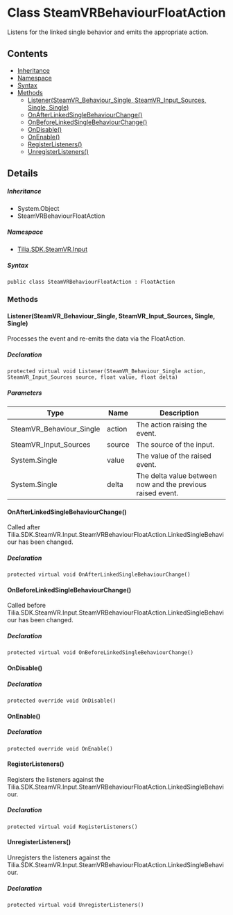 # Class SteamVRBehaviourFloatAction

Listens for the linked single behavior and emits the appropriate action.

## Contents

* [Inheritance]
* [Namespace]
* [Syntax]
* [Methods]
  * [Listener(SteamVR\_Behaviour\_Single, SteamVR\_Input\_Sources, Single, Single)]
  * [OnAfterLinkedSingleBehaviourChange()]
  * [OnBeforeLinkedSingleBehaviourChange()]
  * [OnDisable()]
  * [OnEnable()]
  * [RegisterListeners()]
  * [UnregisterListeners()]

## Details

##### Inheritance

* System.Object
* SteamVRBehaviourFloatAction

##### Namespace

* [Tilia.SDK.SteamVR.Input]

##### Syntax

```
public class SteamVRBehaviourFloatAction : FloatAction
```

### Methods

#### Listener(SteamVR\_Behaviour\_Single, SteamVR\_Input\_Sources, Single, Single)

Processes the event and re-emits the data via the FloatAction.

##### Declaration

```
protected virtual void Listener(SteamVR_Behaviour_Single action, SteamVR_Input_Sources source, float value, float delta)
```

##### Parameters

| Type | Name | Description |
| --- | --- | --- |
| SteamVR\_Behaviour\_Single | action | The action raising the event. |
| SteamVR\_Input\_Sources | source | The source of the input. |
| System.Single | value | The value of the raised event. |
| System.Single | delta | The delta value between now and the previous raised event. |

#### OnAfterLinkedSingleBehaviourChange()

Called after Tilia.SDK.SteamVR.Input.SteamVRBehaviourFloatAction.LinkedSingleBehaviour has been changed.

##### Declaration

```
protected virtual void OnAfterLinkedSingleBehaviourChange()
```

#### OnBeforeLinkedSingleBehaviourChange()

Called before Tilia.SDK.SteamVR.Input.SteamVRBehaviourFloatAction.LinkedSingleBehaviour has been changed.

##### Declaration

```
protected virtual void OnBeforeLinkedSingleBehaviourChange()
```

#### OnDisable()

##### Declaration

```
protected override void OnDisable()
```

#### OnEnable()

##### Declaration

```
protected override void OnEnable()
```

#### RegisterListeners()

Registers the listeners against the Tilia.SDK.SteamVR.Input.SteamVRBehaviourFloatAction.LinkedSingleBehaviour.

##### Declaration

```
protected virtual void RegisterListeners()
```

#### UnregisterListeners()

Unregisters the listeners against the Tilia.SDK.SteamVR.Input.SteamVRBehaviourFloatAction.LinkedSingleBehaviour.

##### Declaration

```
protected virtual void UnregisterListeners()
```

[Tilia.SDK.SteamVR.Input]: README.md
[Inheritance]: #Inheritance
[Namespace]: #Namespace
[Syntax]: #Syntax
[Methods]: #Methods
[Listener(SteamVR\_Behaviour\_Single, SteamVR\_Input\_Sources, Single, Single)]: #ListenerSteamVR\_Behaviour\_Single-SteamVR\_Input\_Sources-Single-Single
[OnAfterLinkedSingleBehaviourChange()]: #OnAfterLinkedSingleBehaviourChange
[OnBeforeLinkedSingleBehaviourChange()]: #OnBeforeLinkedSingleBehaviourChange
[OnDisable()]: #OnDisable
[OnEnable()]: #OnEnable
[RegisterListeners()]: #RegisterListeners
[UnregisterListeners()]: #UnregisterListeners
